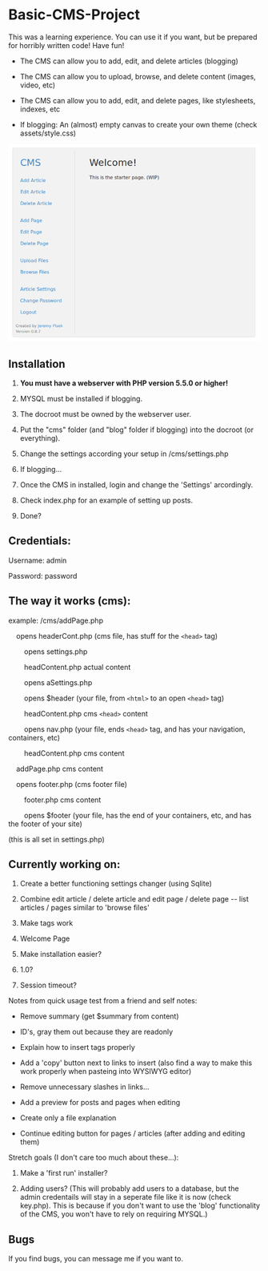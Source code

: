 Basic-CMS-Project
=================

This was a learning experience. You can use it if you want, but be prepared for horribly written code! Have fun!

* The CMS can allow you to add, edit, and delete articles (blogging)

* The CMS can allow you to upload, browse, and delete content (images, video, etc)

* The CMS can allow you to add, edit, and delete pages, like stylesheets, indexes, etc

* If blogging: An (almost) empty canvas to create your own theme (check assets/style.css)

![Screenshot of welcomepage](https://raw.githubusercontent.com/jplsek/Basic-CMS-Project/master/uploads/example.png)


## Installation
1. **You must have a webserver with PHP version 5.5.0 or higher!**

2. MYSQL must be installed if blogging.

3. The docroot must be owned by the webserver user.

4. Put the "cms" folder (and "blog" folder if blogging) into the docroot (or everything).

5. Change the settings according your setup in /cms/settings.php

6. If blogging...

7. Once the CMS in installed, login and change the 'Settings' arcordingly.

8. Check index.php for an example of setting up posts.

9. Done?

## Credentials:
Username: admin

Password: password

## The way it works (cms):
example: /cms/addPage.php

&nbsp;&nbsp;&nbsp;&nbsp;opens headerCont.php (cms file, has stuff for the `<head>` tag)

&nbsp;&nbsp;&nbsp;&nbsp;&nbsp;&nbsp;&nbsp;&nbsp;opens settings.php

&nbsp;&nbsp;&nbsp;&nbsp;&nbsp;&nbsp;&nbsp;&nbsp;headContent.php actual content

&nbsp;&nbsp;&nbsp;&nbsp;&nbsp;&nbsp;&nbsp;&nbsp;opens aSettings.php

&nbsp;&nbsp;&nbsp;&nbsp;&nbsp;&nbsp;&nbsp;&nbsp;opens $header (your file, from `<html>` to an open `<head>` tag)

&nbsp;&nbsp;&nbsp;&nbsp;&nbsp;&nbsp;&nbsp;&nbsp;headContent.php cms `<head>` content

&nbsp;&nbsp;&nbsp;&nbsp;&nbsp;&nbsp;&nbsp;&nbsp;opens nav.php (your file, ends `<head>` tag, and has your navigation, containers, etc)

&nbsp;&nbsp;&nbsp;&nbsp;&nbsp;&nbsp;&nbsp;&nbsp;headContent.php cms content

&nbsp;&nbsp;&nbsp;&nbsp;addPage.php cms content

&nbsp;&nbsp;&nbsp;&nbsp;opens footer.php (cms footer file)

&nbsp;&nbsp;&nbsp;&nbsp;&nbsp;&nbsp;&nbsp;&nbsp;footer.php cms content

&nbsp;&nbsp;&nbsp;&nbsp;&nbsp;&nbsp;&nbsp;&nbsp;opens $footer (your file, has the end of your containers, etc, and has the footer of your site)

(this is all set in settings.php)

## Currently working on:

1. Create a better functioning settings changer (using Sqlite)

1. Combine edit article / delete article and edit page / delete page -- list articles / pages similar to 'browse files'

2. Make tags work

3. Welcome Page

4. Make installation easier?

5. 1.0?

6. Session timeout?

Notes from quick usage test from a friend and self notes:

* Remove summary (get $summary from content)

* ID's, gray them out because they are readonly

* Explain how to insert tags properly

* Add a 'copy' button next to links to insert (also find a way to make this work properly when pasteing into WYSIWYG editor)

* Remove unnecessary slashes in links...

* Add a preview for posts and pages when editing

* Create only a file explanation

* Continue editing button for pages / articles (after adding and editing them)

Stretch goals (I don't care too much about these...):

1. Make a 'first run' installer?

2. Adding users? (This will probably add users to a database, but the admin credentails will stay in a seperate file like it is now (check key.php). This is because if you don't want to use the 'blog' functionality of the CMS, you won't have to rely on requiring MYSQL.)

## Bugs

If you find bugs, you can message me if you want to.
